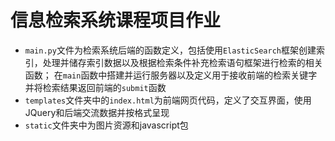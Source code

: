 # 信息检索系统课程项目作业
+ `main.py`文件为检索系统后端的函数定义，包括使用`ElasticSearch`框架创建索引，处理并储存索引数据以及根据检索条件补充检索语句框架进行检索的相关函数；
在`main`函数中搭建并运行服务器以及定义用于接收前端的检索关键字并将检索结果返回前端的`submit`函数
+ `templates`文件夹中的`index.html`为前端网页代码，定义了交互界面，使用JQuery和后端交流数据并按格式呈现
+ `static`文件夹中为图片资源和javascript包
